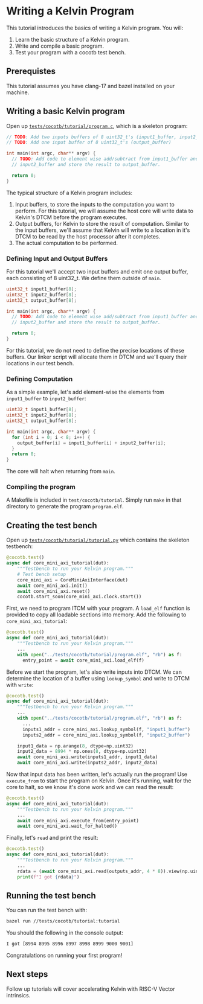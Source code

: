 # Writing a Kelvin Program

This tutorial introduces the basics of writing a Kelvin program. You will:

1) Learn the basic structure of a Kelvin program.
2) Write and compile a basic program.
3) Test your program with a cocotb test bench.

## Prerequistes

This tutorial assumes you have clang-17 and bazel installed on your machine.

## Writing a basic Kelvin program

Open up [`tests/cocotb/tutorial/program.c`](../../tests/cocotb/tutorial/program.c),
which is a skeleton program:

```c
// TODO: Add two inputs buffers of 8 uint32_t's (input1_buffer, input2_buffer)
// TODO: Add one input buffer of 8 uint32_t's (output_buffer)

int main(int argc, char** argv) {
  // TODO: Add code to element wise add/subtract from input1_buffer and
  // input2_buffer and store the result to output_buffer.

  return 0;
}
```

The typical structure of a Kelvin program includes:

1) Input buffers, to store the inputs to the computation you want to perform.
   For this tutorial, we will assume the host core will write data to Kelvin's
   DTCM before the program executes.
2) Output buffers, for Kelvin to store the result of computation. Similar to
   the input buffers, we'll assume that Kelvin will write to a location in it's
   DTCM to be read by the host processor after it completes.
3) The actual computation to be performed.

### Defining Input and Output Buffers

For this tutorial we'll accept two input buffers and emit one output buffer,
each consisting of 8 uint32_t. We define them outside of `main`.

```c
uint32_t input1_buffer[8];
uint32_t input2_buffer[8];
uint32_t output_buffer[8];

int main(int argc, char** argv) {
  // TODO: Add code to element wise add/subtract from input1_buffer and
  // input2_buffer and store the result to output_buffer.

  return 0;
}
```

For this tutorial, we do not need to define the precise locations of these
buffers. Our linker script will allocate them in DTCM and we'll query their
locations in our test bench.

### Defining Computation

As a simple example, let's add element-wise the elements from `input1_buffer`
to `input2_buffer`:

```c
uint32_t input1_buffer[8];
uint32_t input2_buffer[8];
uint32_t output_buffer[8];

int main(int argc, char** argv) {
  for (int i = 0; i < 8; i++) {
    output_buffer[i] = input1_buffer[i] + input2_buffer[i];
  }
  return 0;
}
```

The core will halt when returning from `main`.

### Compiling the program

A Makefile is included in `test/cocotb/tutorial`. Simply run `make` in that
directory to generate the program `program.elf`.

## Creating the test bench

Open up [`tests/cocotb/tutorial/tutorial.py`](../../tests/cocotb/tutorial/tutorial.py)
which contains the skeleton testbench:

```python
@cocotb.test()
async def core_mini_axi_tutorial(dut):
    """Testbench to run your Kelvin program."""
    # Test bench setup
    core_mini_axi = CoreMiniAxiInterface(dut)
    await core_mini_axi.init()
    await core_mini_axi.reset()
    cocotb.start_soon(core_mini_axi.clock.start())
```

First, we need to program ITCM with your program. A `load_elf` function is
provided to copy all loadable sections into memory. Add the following to
`core_mini_axi_tutorial`:

```python
@cocotb.test()
async def core_mini_axi_tutorial(dut):
    """Testbench to run your Kelvin program."""
    ...
    with open("../tests/cocotb/tutorial/program.elf", "rb") as f:
      entry_point = await core_mini_axi.load_elf(f)
```

Before we start the program, let's also write inputs into DTCM. We can
determine the location of a buffer using `lookup_symbol` and write to DTCM with
`write`:

```python
@cocotb.test()
async def core_mini_axi_tutorial(dut):
    """Testbench to run your Kelvin program."""
    ...
    with open("../tests/cocotb/tutorial/program.elf", "rb") as f:
      ...
      inputs1_addr = core_mini_axi.lookup_symbol(f, "input1_buffer")
      inputs2_addr = core_mini_axi.lookup_symbol(f, "input2_buffer")

    input1_data = np.arange(8, dtype=np.uint32)
    input2_data = 8994 * np.ones(8, dtype=np.uint32)
    await core_mini_axi.write(inputs1_addr, input1_data)
    await core_mini_axi.write(inputs2_addr, input2_data)
```

Now that input data has been written, let's actually run the program! Use
`execute_from` to start the program on Kelvin. Once it's running, wait for the
core to halt, so we know it's done work and we can read the result:

```python
@cocotb.test()
async def core_mini_axi_tutorial(dut):
    """Testbench to run your Kelvin program."""
    ...
    await core_mini_axi.execute_from(entry_point)
    await core_mini_axi.wait_for_halted()
```

Finally, let's `read` and print the result:

```python
@cocotb.test()
async def core_mini_axi_tutorial(dut):
    """Testbench to run your Kelvin program."""
    ...
    rdata = (await core_mini_axi.read(outputs_addr, 4 * 8)).view(np.uint32)
    print(f"I got {rdata}")
```

## Running the test bench

You can run the test bench with:

```bash
bazel run //tests/cocotb/tutorial:tutorial
```

You should the following in the console output:

```bash
I got [8994 8995 8996 8997 8998 8999 9000 9001]
```

Congratulations on running your first program!

## Next steps

Follow up tutorials will cover accelerating Kelvin with RISC-V Vector
intrinsics.